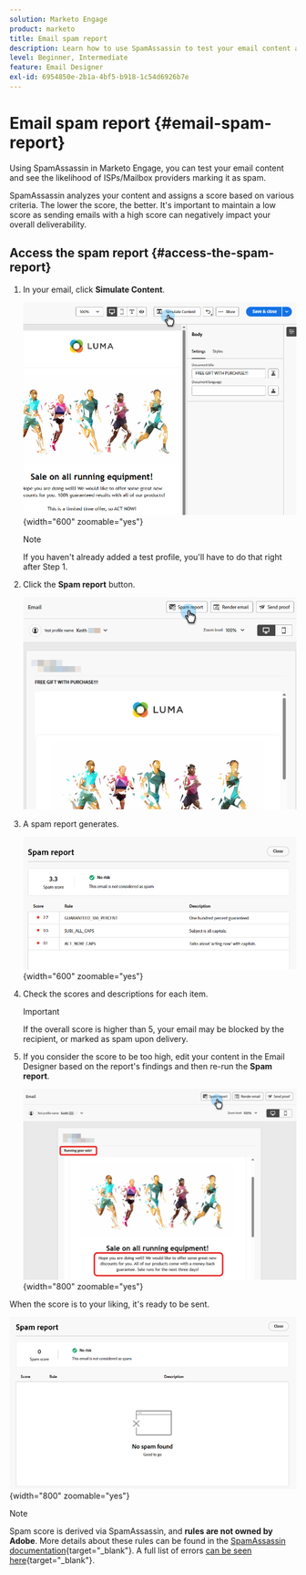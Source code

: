 ```yaml
---
solution: Marketo Engage
product: marketo
title: Email spam report
description: Learn how to use SpamAssassin to test your email content and see the likelihood of it being marked as spam.
level: Beginner, Intermediate
feature: Email Designer
exl-id: 6954850e-2b1a-4bf5-b918-1c54d6926b7e
---
```

# Email spam report {#email-spam-report}

Using SpamAssassin in Marketo Engage, you can test your email content and see the likelihood of ISPs/Mailbox providers marking it as spam.

SpamAssassin analyzes your content and assigns a score based on various criteria. The lower the score, the better. It's important to maintain a low score as sending emails with a high score can negatively impact your overall deliverability.

## Access the spam report {#access-the-spam-report}

1. In your email, click **Simulate Content**.

   ![](assets/email-spam-report-1.png){width="600" zoomable="yes"}

   >[!NOTE]
   >
   >If you haven't already added a test profile, you'll have to do that right after Step 1.

1. Click the **Spam report** button.

   ![](assets/email-spam-report-2.png)

1. A spam report generates.

   ![](assets/email-spam-report-3.png){width="600" zoomable="yes"}

1. Check the scores and descriptions for each item.

   >[!IMPORTANT]
   >
   >If the overall score is higher than 5, your email may be blocked by the recipient, or marked as spam upon delivery.

1. If you consider the score to be too high, edit your content in the Email Designer based on the report's findings and then re-run the **Spam report**.

   ![](assets/email-spam-report-4.png){width="800" zoomable="yes"}

When the score is to your liking, it's ready to be sent.

   ![](assets/email-spam-report-5.png){width="800" zoomable="yes"}

>[!NOTE]
>
>Spam score is derived via SpamAssassin, and **rules are not owned by Adobe**. More details about these rules can be found in the [SpamAssassin documentation](https://spamassassin.apache.org/#_blank){target="_blank"}. A full list of errors [can be seen here](https://spamassassin.apache.org/old/tests_3_0_x.html){target="_blank"}.
